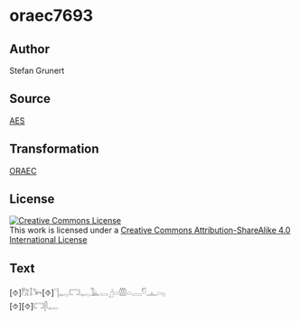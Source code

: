 # oraec7693

## Author

Stefan Grunert

## Source

[AES](https://github.com/simondschweitzer/aes)

## Transformation

[ORAEC](https://oraec.github.io/)

## License

<a rel="license" href="http://creativecommons.org/licenses/by-sa/4.0/"><img alt="Creative Commons License" style="border-width:0" src="https://i.creativecommons.org/l/by-sa/4.0/88x31.png" /></a><br />This work is licensed under a <a rel="license" href="http://creativecommons.org/licenses/by-sa/4.0/">Creative Commons Attribution-ShareAlike 4.0 International License</a>

## Text

[⯑]𓀗𓄤𓅨[⯑]𓊹𓉻𓉐𓉻𓅓𓂋𓊨𓏏𓏃𓏏𓐙𓎸𓊵𓏏𓊪<br>
[⯑][⯑]𓉐𓋴𓉻<br>
